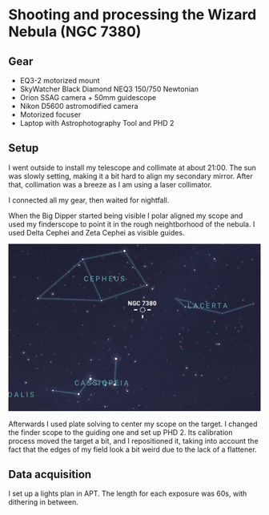 # Shooting and processing the Wizard Nebula (NGC 7380)

## Gear

 - EQ3-2 motorized mount
 - SkyWatcher Black Diamond NEQ3 150/750 Newtonian
 - Orion SSAG camera + 50mm guidescope
 - Nikon D5600 astromodified camera
 - Motorized focuser
 - Laptop with Astrophotography Tool and PHD 2

## Setup

I went outside to install my telescope and collimate at about 21:00. The sun was slowly setting, making it a bit hard to align my secondary mirror. After that, collimation was a breeze as I am using a laser collimator.

I connected all my gear, then waited for nightfall.

When the Big Dipper started being visible I polar aligned my scope and used my finderscope to point it in the rough neightborhood of the nebula. I used Delta Cephei and Zeta Cephei as visible guides.

![Nebula location](nebula_location.png)

Afterwards I used plate solving to center my scope on the target. I changed the finder scope to the guiding one and set up PHD 2. Its calibration process moved the target a bit, and I repositioned it, taking into account the fact that the edges of my field look a bit weird due to the lack of a flattener.

## Data acquisition

I set up a lights plan in APT. The length for each exposure was 60s, with dithering in between. 
